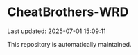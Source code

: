 # CheatBrothers-WRD

Last updated: 2025-07-01 15:09:11

This repository is automatically maintained.
